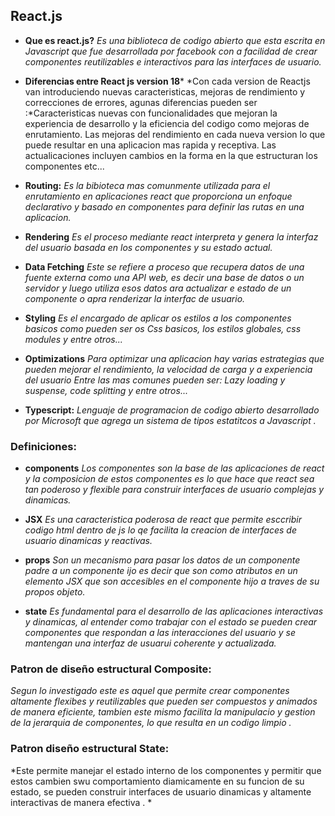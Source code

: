 
## React.js

- **Que es react.js?**
*Es una biblioteca de codigo abierto que esta escrita en Javascript que fue desarrollada por facebook con a facilidad de crear componentes reutilizables e interactivos para las interfaces de usuario.*

- **Diferencias entre React js version 18***
*Con cada version de Reactjs van introduciendo nuevas caracteristicas, mejoras de rendimiento y correcciones de errores, agunas diferencias pueden ser :*Caracteristicas nuevas con funcionalidades que mejoran la experiencia de desarrollo y la eficiencia del codigo como mejoras de enrutamiento. Las mejoras del rendimiento en cada nueva version lo que puede resultar en una aplicacion mas rapida y receptiva. Las actualicaciones incluyen cambios en la forma en la que estructuran los componentes etc...

- **Routing:**
*Es la bibioteca mas comunmente utilizada para el enrutamiento en aplicaciones react que proporciona un enfoque declarativo y basado en componentes para definir las rutas en una aplicacion.*

- **Rendering**
*Es el proceso mediante  react interpreta y genera la interfaz del usuario basada en los componentes y su estado actual.*

- **Data Fetching**
*Este se refiere a proceso que recupera datos de una fuente externa como una API web, es decir una base de datos o un servidor y luego utiliza esos datos ara actualizar e estado de un componente o apra renderizar la interfac de usuario.*

- **Styling**
*Es el encargado de aplicar os estilos a los componentes basicos como pueden ser os Css basicos, los estilos globales, css modules y entre otros...*

- **Optimizations**
*Para optimizar  una aplicacion hay varias estrategias que pueden mejorar el rendimiento, la velocidad de carga y a experiencia del usuario Entre las mas comunes pueden ser: Lazy loading y suspense, code splitting y entre otros...*

- **Typescript:**
*Lenguaje de programacion de codigo abierto desarrollado por Microsoft que agrega un sistema de tipos estatitcos a Javascript .*

### Definiciones:
- **components**
*Los componentes son la base de las aplicaciones de react y la composicion de estos componentes es lo que hace que react sea tan poderoso y flexible para construir interfaces de usuario complejas y dinamicas.*

- **JSX**
*Es una caracteristica poderosa de react que permite esccribir codigo html dentro de js lo qe facilita la creacion de interfaces de usuario dinamicas y reactivas.*

- **props**
*Son un mecanismo para pasar los datos de un componente padre a un componente ijo es decir que son como atributos en un elemento JSX que son accesibles en el componente hijo a  traves de su propos objeto.*

- **state**
*Es fundamental para el desarrollo de las aplicaciones interactivas y dinamicas, al entender como trabajar con el estado se pueden crear componentes que respondan  a las interacciones del usuario y se mantengan una interfaz de usuarui coherente y actualizada.*

### Patron de diseño estructural Composite:

*Segun lo investigado este es aquel que permite crear componentes altamente flexibes y reutilizables que pueden ser compuestos y animados de manera eficiente, tambien este mismo facilita la manipulacio y gestion de la jerarquia de componentes, lo que resulta en un codigo limpio .*

### Patron diseño estructural State:
*Este permite manejar el estado interno de los componentes y permitir que estos cambien swu comportamiento diamicamente en su funcion de su estado, se pueden construir interfaces de usuario dinamicas y altamente interactivas de manera efectiva . 
*
